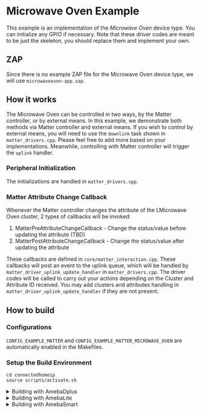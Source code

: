 # Microwave Oven Example
This example is an implementation of the *Microwave Oven* device type. You can initialize any GPIO if necessary.
Note that these driver codes are meant to be just the skeleton, you should replace them and implement your own.

## ZAP
Since there is no example ZAP file for the Microwave Oven device type, we will use `microwaveoven-app.zap`.

## How it works
The Microwave Oven can be controlled in two ways, by the Matter controller, or by external means. 
In this example, we demonstrate both methods via Matter controller and external means.
If you wish to control by external means, you will need to use the `downlink` task shown in `matter_drivers.cpp`. Please feel free to add more based on your implementations. Meanwhile, controlling with Matter controller will trigger the `uplink` handler.

### Peripheral Initialization
The initializations are handled in `matter_drivers.cpp`.

### Matter Attribute Change Callback
Whenever the Matter controller changes the attribute of the LMicrowave Oven cluster, 2 types of callbacks will be invoked:
  1. MatterPreAttributeChangeCallback - Change the status/value before updating the attribute (TBD)
  2. MatterPostAttributeChangeCallback - Change the status/value after updating the attribute

These callbacks are defined in `core/matter_interaction.cpp`.
These callbacks will post an event to the uplink queue, which will be handled by `matter_driver_uplink_update_handler` in `matter_drivers.cpp`.
The driver codes will be called to carry out your actions depending on the Cluster and Attribute ID received.
You may add clusters and attributes handling in `matter_driver_uplink_update_handler` if they are not present. 

## How to build

### Configurations
`CONFIG_EXAMPLE_MATTER` and `CONFIG_EXAMPLE_MATTER_MICROWAVE_OVEN` are automatically enabled in the Makefiles.

### Setup the Build Environment
  
    cd connectedhomeip
    source scripts/activate.sh

<details>
  <summary>Building with AmebaDplus</summary>

### AmebaDplus (RTL8721Dx)

#### Build Matter Libraries

    cd ameba-rtos/amebadplus_gcc_project
    make -C project_km4/asdk microwaveoven_port

#### Build the Final Firmware

    cd ameba-rtos/amebadplus_gcc_project
    make all MATTER_EXAMPLE=microwaveoven

#### Flash the Image
Refer to this [guide](https://github.com/Ameba-AIoT/ameba-rtos/blob/master/README.md#flashing) to flash the image with Windows Image Tool

#### Clean Matter Libraries and Firmware

    cd ameba-rtos/amebadplus_gcc_project/project_km4
    make clean
</details>

<details>
  <summary>Building with AmebaLite</summary>

### AmebaLite (RTL8720EA / RTL8726EA)

#### Build Matter Libraries

    cd ameba-rtos/amebalite_gcc_project
    make -C project_km4/asdk microwaveoven_port

#### Build the Final Firmware

    cd ameba-rtos/amebalite_gcc_project
    make all MATTER_EXAMPLE=microwaveoven

#### Flash the Image
Refer to this [guide](https://github.com/Ameba-AIoT/ameba-rtos/blob/master/README.md#flashing) to flash the image with Windows Image Tool

#### Clean Matter Libraries and Firmware

    cd ameba-rtos/amebalite_gcc_project/project_km4
    make clean
</details>

<details>
  <summary>Building with AmebaSmart</summary>

### AmebaSmart (RTL8730E)

#### Build Matter Libraries

    cd ameba-rtos/amebasmart_gcc_project
    make -C project_ap/asdk microwaveoven_port

#### Build the Final Firmware

    cd ameba-rtos/amebasmart_gcc_project
    make all MATTER_EXAMPLE=microwaveoven

#### Flash the Image
Refer to this [guide](https://github.com/Ameba-AIoT/ameba-rtos/blob/master/README.md#flashing) to flash the image with Windows Image Tool

#### Clean Matter Libraries and Firmware

    cd ameba-rtos/amebasmart_gcc_project/project_ap
    make clean
</details>
